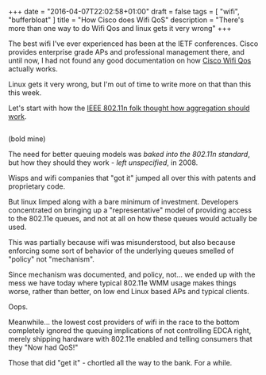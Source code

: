 +++
date = "2016-04-07T22:02:58+01:00"
draft = false
tags = [ "wifi", "bufferbloat" ]
title = "How Cisco does Wifi QoS"
description = "There's more than one way to do Wifi Qos and linux gets it very wrong"
+++

The best wifi I've ever experienced has been at the IETF conferences. Cisco provides enterprise grade APs and professional management there, and until now, I had not found any good documentation on how [Cisco Wifi Qos](http://mrncciew.com/2013/12/23/3850-qos-part-2-queuing-models/) actually works.

Linux gets it very wrong, but I'm out of time to write more on that than this this week.

Let's start with how the [IEEE 802.11n folk thought how aggregation should work](http://sci-hub.io/http://ieeexplore.ieee.org/xpl/articleDetails.jsp?arnumber=4454703).

```Another unresolved issue is how large a concatenation threshold the devices should set.  Ideally, the maximum value is preferable but in a noisy environment, short frame lengths are preferred because of potential retransmissions. The A-MPDU concatenation scheme operates only over the packets that are already buffered in the transmission queue, and thus, if the CPR data rate is low, then efficiency also will be small.  There are many ongoing studies on alternative queuing mechanisms different from the standard FIFO. *A combination of frame aggregation and an enhanced queuing algorithm could increase channel efficiency further*.
```

(bold mine)

The need for better queuing models was *baked into the 802.11n standard*,
but how they should they work - *left unspecified*, in 2008.

Wisps and wifi companies that "got it" jumped all over this with patents and proprietary code.

But linux limped along with a bare minimum of investment. Developers concentrated on bringing up a "representative" model of providing access to the 802.11e
queues, and not at all on how these queues would actually be used.

This was partially because wifi was misunderstood, but also because enforcing
some sort of behavior of the underlying queues smelled of "policy" not
"mechanism". 

Since mechanism was documented, and policy, not... we ended up with the 
mess we have today where typical 802.11e WMM usage makes things worse, rather than better, on low end Linux based APs and typical clients.

Oops.

Meanwhile... the lowest cost providers of wifi in the race to the bottom
completely ignored the queuing implications of not controlling EDCA right,
merely shipping hardware with 802.11e enabled and telling consumers that
they "Now had QoS!"

Those that did "get it" - chortled all the way to the bank. For a while.

